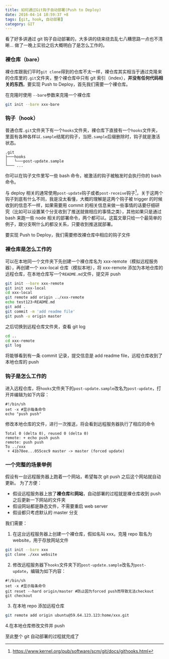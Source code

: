 ```yaml
---
title: 如何通过Git钩子自动部署(Push to Deploy)
date: 2016-04-14 18:59:37 +8
tags: [git, hook, 自动部署]
category: GIT
---
```


看了好多讲通过 git 钩子自动部署的，大多讲的绕来绕去乱七八糟思路一点也不清晰…
做了一晚上实验之后大概明白了是怎么工作的。

### 裸仓库（bare）

裸仓库跟我们平时`git clone`得到的仓库不太一样，裸仓库其实相当于通过克隆来的仓库里的`.git`文件夹，整个裸仓库中只有 git 索引（index），**并没有任何代码相关的东西**。要实现 Push to Deploy，首先我们需要一个裸仓库。

在克隆时使用 `--bare`参数来克隆一个裸仓库

```bash
git init --bare xxx-bare
```

### 钩子（hook）

普通仓库`.git`文件夹下有一个`hooks`文件夹，裸仓库下直接有一个`hooks`文件夹，里面有各种各样以`.sample`结尾的钩子，当把`.sample`后缀删除时，钩子就是激活状态。

```
.git
├───hooks
│   └───post-update.sample
└─── ...
```

你可以在钩子文件里写一些 bash 命令，被激活的钩子被触发时会执行你的 bash 命令。

与 deploy 相关的通常使用`post-update`钩子或者`post-receive`钩子[^1]，关于这两个钩子到底有什么不同，我是没太看懂，大概的理解是这两个钩子被 trigger 的时候收到的信息不一样，如果需要用 commit 的相关信息来做一些事情的话要仔细研究（比如可以设置某个分支收到了推送就做相应的事情之类），其他如果只是通过 bash 来跑一些 node 相关的部署命令，两个都可以。这篇文章只给一个最简单的例子，跟分支啊什么的都没关系，只要收到推送就部署。

要实现 Push to Deploy，我们需要修改裸仓库中相应的钩子文件

### 裸仓库是怎么工作的

可以在本地同一个文件夹下先创建一个裸仓库名为 xxx-remote（模拟远程服务器），再创建一个 xxx-local 仓库（模拟本地），将 xxx-remote 添加为本地仓库的远程仓库，在本地仓库写一个`README.md`文件，提交并 push

```bash
git init --bare xxx-remote
git init xxx-local
cd xxx-local
git remote add origin ../xxx-remote
echo test123>README.md
git add .
git commit -m 'add readme file'
git push -u origin master
```

之后切换到远程仓库文件夹，查看 git log

```bash
cd ..
cd xxx-remote
git log
```

将能够看到有一条 commit 记录，提交信息是 add readme file，远程仓库收到了本地仓库的 push

### 钩子是怎么工作的

进入远程仓库，将`hooks`文件夹下的`post-update.sample`改名为`post-update`，打开并编辑为如下内容：

```
#!/bin/sh
set -x #显示每条命令
echo "push push"
```

修改本地仓库的文件，进行一次推送，将会看到远程服务器执行了相应的命令

```
Total 0 (delta 0), reused 0 (delta 0)
remote: + echo push push
remote: push push
To ../xxx
 + 41b78ee...055cec9 master -> master (forced update)
```

### 一个完整的场景举例

假设有一台远程服务器上跑着一个网站，希望每次 git push 之后这个网站就自动更新。
为了方便：

- 假设远程服务器上放了**裸仓库**和**网站**，自动部署的过程就是裸仓库收到 push 之后更新一下网站的文件夹
- 假设网站都是静态文件，不需要重启 web server
- 假设都只考虑默认的 master 分支

我们需要：

1. 在这台远程服务器上创建一个裸仓库，假如名叫 xxx。克隆 repo 取名为 website，用于存放网站文件

```bash
git init --bare xxx
git clone ./xxx website
```

2. 修改远程服务器下`hooks`文件夹下的`post-update.sample`改名为`post-update`，编辑为如下内容：

```
#!/bin/sh
set -x #显示每条命令
git reset --hard origin/master #防止因为forced push而导致无法checkout
git checkout
```

3. 在本地 repo 添加远程仓库

```bash
git remote add origin ubuntu@59.64.123.123:home/xxx.git
```

4.在本地仓库修改文件并 push

至此整个 git 自动部署的过程就完成了

[^1]: https://www.kernel.org/pub/software/scm/git/docs/githooks.html

